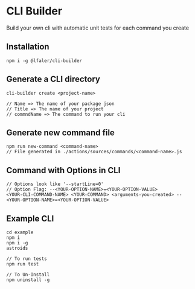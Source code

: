 # CLI Builder

Build your own cli with automatic unit tests for each command you create

## Installation
```
npm i -g @lfaler/cli-builder
```

## Generate a CLI directory
```
cli-builder create <project-name>

// Name => The name of your package json
// Title => The name of your project
// commndName => The command to run your cli
```

## Generate new command file
```
npm run new-command <command-name>
// File generated in ./actions/sources/commands/<command-name>.js
```

## Command with Options in CLI
```
// Options look like '--startLine=0'
// Option Flag: --<YOUR-OPTION-NAME>=<YOUR-OPTION-VALUE>
<YOUR-CLI-COMMAND-NAME> <YOUR-COMMAND> <arguments-you-created> --<YOUR-OPTION-NAME>=<YOUR-OPTION-VALUE>
```

## Example CLI
```
cd example
npm i
npm i -g
astroids

// To run tests
npm run test

// To Un-Install
npm uninstall -g
```
